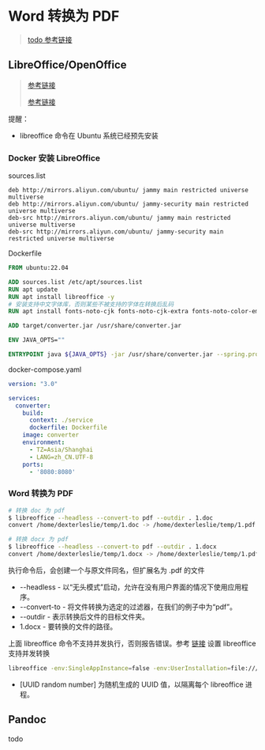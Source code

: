 # Word 转换为 PDF

>[todo 参考链接](https://blog.csdn.net/weixin_38409915/article/details/125317664)



## LibreOffice/OpenOffice

>[参考链接](https://tariknazorek.medium.com/convert-office-files-to-pdf-with-libreoffice-and-python-a70052121c44)
>
>[参考链接](https://github.com/codespearhead/word-to-pdf-api)

提醒：

- libreoffice 命令在 Ubuntu 系统已经预先安装



### Docker 安装 LibreOffice

sources.list

```
deb http://mirrors.aliyun.com/ubuntu/ jammy main restricted universe multiverse
deb http://mirrors.aliyun.com/ubuntu/ jammy-security main restricted universe multiverse
deb-src http://mirrors.aliyun.com/ubuntu/ jammy main restricted universe multiverse
deb-src http://mirrors.aliyun.com/ubuntu/ jammy-security main restricted universe multiverse
```

Dockerfile

```dockerfile
FROM ubuntu:22.04

ADD sources.list /etc/apt/sources.list
RUN apt update
RUN apt install libreoffice -y
# 安装支持中文字体库，否则某些不被支持的字体在转换后乱码
RUN apt install fonts-noto-cjk fonts-noto-cjk-extra fonts-noto-color-emoji fonts-noto-mono language-pack-zh* -y

ADD target/converter.jar /usr/share/converter.jar

ENV JAVA_OPTS=""

ENTRYPOINT java ${JAVA_OPTS} -jar /usr/share/converter.jar --spring.profiles.active=prod
```

docker-compose.yaml

```yaml
version: "3.0"

services:
  converter:
    build:
      context: ./service
      dockerfile: Dockerfile
    image: converter
    environment:
      - TZ=Asia/Shanghai
      - LANG=zh_CN.UTF-8
    ports:
      - '8080:8080'

```



### Word 转换为 PDF

```bash
# 转换 doc 为 pdf
$ libreoffice --headless --convert-to pdf --outdir . 1.doc
convert /home/dexterleslie/temp/1.doc -> /home/dexterleslie/temp/1.pdf using filter : writer_pdf_Export

# 转换 docx 为 pdf
$ libreoffice --headless --convert-to pdf --outdir . 1.docx
convert /home/dexterleslie/temp/1.docx -> /home/dexterleslie/temp/1.pdf using filter : writer_pdf_Export
```

执行命令后，会创建一个与原文件同名，但扩展名为 .pdf 的文件

- --headless - 以“无头模式”启动，允许在没有用户界面的情况下使用应用程序。
- --convert-to - 将文件转换为选定的过滤器，在我们的例子中为“pdf”。
- --outdir - 表示转换后文件的目标文件夹。
- 1.docx - 要转换的文件的路径。

上面 libreoffice 命令不支持并发执行，否则报告错误。参考 [链接](https://ask.libreoffice.org/t/how-can-i-run-multiple-instances-of-soffice-under-linux/22258) 设置 libreoffice 支持并发转换

```bash
libreoffice -env:SingleAppInstance=false -env:UserInstallation=file:///tmp/LibO_Process_[UUID random number] --headless --convert-to pdf --outdir . 1.doc
```

- [UUID random number] 为随机生成的 UUID 值，以隔离每个 libreoffice 进程。



## Pandoc

todo





